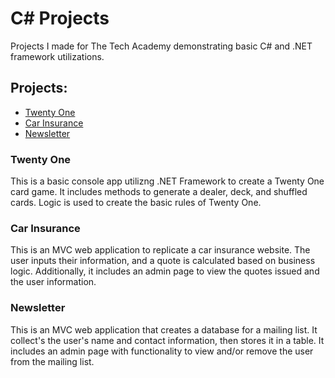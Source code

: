 # C# Projects
Projects I made for The Tech Academy demonstrating basic C# and .NET framework utilizations.

## Projects:
* [Twenty One](https://github.com/CJScanlan/The-Tech-Academy-Basic-C-Sharp-Projects./tree/main/TwentyOne)
* [Car Insurance](https://github.com/CJScanlan/The-Tech-Academy-Basic-C-Sharp-Projects./tree/main/CarInsurance)
* [Newsletter](https://github.com/CJScanlan/The-Tech-Academy-Basic-C-Sharp-Projects./tree/main/NewsletterAppMVC)

### Twenty One
This is a basic console app utilizng .NET Framework to create a Twenty One card game. It includes methods to generate a dealer, deck, and shuffled cards. Logic is used to create the basic rules of Twenty One. 

### Car Insurance
This is an MVC web application to replicate a car insurance website. The user inputs their information, and a quote is calculated based on business logic. Additionally, it includes an admin page to view the quotes issued and the user information. 

### Newsletter
This is an MVC web application that creates a database for a mailing list. It collect's the user's name and contact information, then stores it in a table. It includes an admin page with functionality to view and/or remove the user from the mailing list. 
